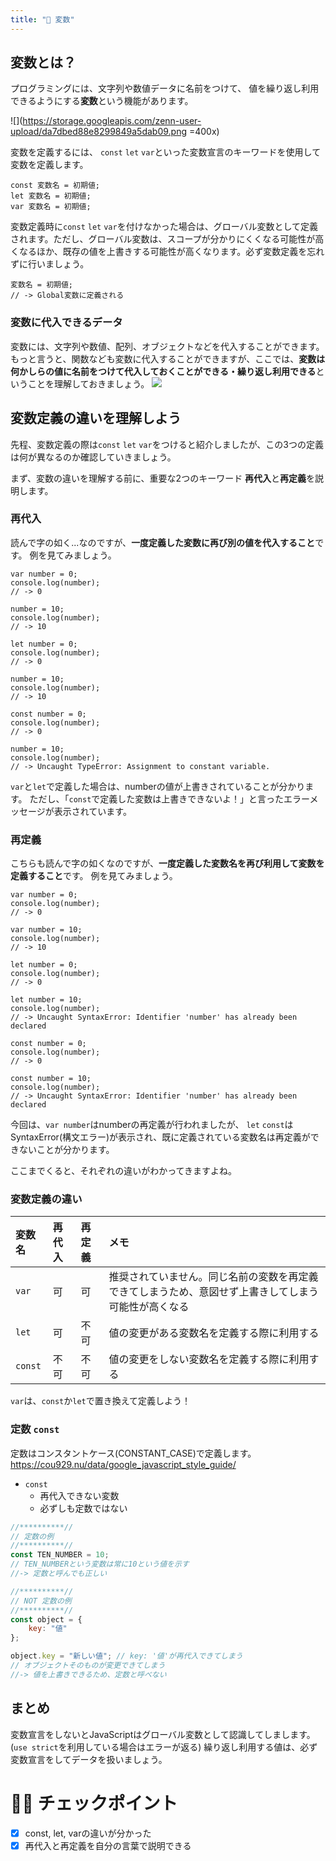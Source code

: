 ```yaml
---
title: "🔰 変数"
---
```

## 変数とは？
プログラミングには、文字列や数値データに名前をつけて、
値を繰り返し利用できるようにする**変数**という機能があります。

![](https://storage.googleapis.com/zenn-user-upload/da7dbed88e8299849a5dab09.png =400x)

変数を定義するには、 `const` `let` `var`といった変数宣言のキーワードを使用して変数を定義します。

```javascript:OK例
const 変数名 = 初期値;
let 変数名 = 初期値;
var 変数名 = 初期値;
```

変数定義時に`const` `let` `var`を付けなかった場合は、グローバル変数として定義されます。ただし、グローバル変数は、スコープが分かりにくくなる可能性が高くなるほか、既存の値を上書きする可能性が高くなります。必ず変数定義を忘れずに行いましょう。

```javascript:NG例
変数名 = 初期値;
// -> Global変数に定義される
```

### 変数に代入できるデータ
変数には、文字列や数値、配列、オブジェクトなどを代入することができます。
もっと言うと、関数なども変数に代入することができますが、ここでは、**変数は何かしらの値に名前をつけて代入しておくことができる・繰り返し利用できる**ということを理解しておきましょう。
![](https://storage.googleapis.com/zenn-user-upload/e21f049d54e18eb8e57bcb86.png)

## 変数定義の違いを理解しよう
先程、変数定義の際は`const` `let` `var`をつけると紹介しましたが、この3つの定義は何が異なるのか確認していきましょう。

まず、変数の違いを理解する前に、重要な2つのキーワード
**再代入**と**再定義**を説明します。

### 再代入
読んで字の如く...なのですが、**一度定義した変数に再び別の値を代入すること**です。
例を見てみましょう。

```js:再代入(var)
var number = 0;
console.log(number);
// -> 0

number = 10;
console.log(number);
// -> 10
```

```js:再代入(let)
let number = 0;
console.log(number);
// -> 0

number = 10;
console.log(number);
// -> 10
```

```js:再代入(const)
const number = 0;
console.log(number);
// -> 0

number = 10;
console.log(number);
// -> Uncaught TypeError: Assignment to constant variable.
```

`var`と`let`で定義した場合は、numberの値が上書きされていることが分かります。
ただし、「`const`で定義した変数は上書きできないよ！」と言ったエラーメッセージが表示されています。

### 再定義
こちらも読んで字の如くなのですが、**一度定義した変数名を再び利用して変数を定義すること**です。
例を見てみましょう。

```js:再定義.js(var)
var number = 0;
console.log(number);
// -> 0

var number = 10;
console.log(number);
// -> 10
```

```js:再定義.js(let)
let number = 0;
console.log(number);
// -> 0

let number = 10;
console.log(number);
// -> Uncaught SyntaxError: Identifier 'number' has already been declared
```

```js:再定義.js(const)
const number = 0;
console.log(number);
// -> 0

const number = 10;
console.log(number);
// -> Uncaught SyntaxError: Identifier 'number' has already been declared
```

今回は、`var number`はnumberの再定義が行われましたが、
`let` `const`はSyntaxError(構文エラー)が表示され、既に定義されている変数名は再定義ができないことが分かります。

ここまでくると、それぞれの違いがわかってきますよね。

### 変数定義の違い

|変数名|再代入|再定義|メモ|
|:--|:--|:--|:--|
|`var`|可|可|推奨されていません。同じ名前の変数を再定義できてしまうため、意図せず上書きしてしまう可能性が高くなる|
|`let`|可|不可|値の変更がある変数名を定義する際に利用する|
|`const`|不可|不可|値の変更をしない変数名を定義する際に利用する|

`var`は、`const`か`let`で置き換えて定義しよう！

### 定数 `const`
定数はコンスタントケース(CONSTANT_CASE)で定義します。
https://cou929.nu/data/google_javascript_style_guide/

- `const`
	- 再代入できない変数
	- 必ずしも定数ではない

```javascript
//**********//
// 定数の例
//**********//
const TEN_NUMBER = 10;
// TEN_NUMBERという変数は常に10という値を示す
//-> 定数と呼んでも正しい

//**********//
// NOT 定数の例
//**********//
const object = {
    key: "値"
};

object.key = "新しい値"; // key: '値'が再代入できてしまう
// オブジェクトそのものが変更できてしまう
//-> 値を上書きできるため、定数と呼べない
```

## まとめ
変数宣言をしないとJavaScriptはグローバル変数として認識してしまします。
(`use strict`を利用している場合はエラーが返る)
繰り返し利用する値は、必ず変数宣言をしてデータを扱いましょう。

# 🧑‍💻 チェックポイント
- [x] const, let, varの違いが分かった
- [x] 再代入と再定義を自分の言葉で説明できる